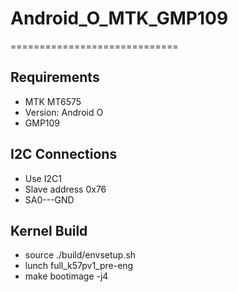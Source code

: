 # Android_O_MTK_GMP109
=============================

Requirements
-----------
- MTK MT6575 
- Version: Android O
- GMP109

I2C Connections
-----------
- Use I2C1
- Slave address 0x76
- SA0---GND

Kernel Build
-----------
- source ./build/envsetup.sh
- lunch full_k57pv1_pre-eng
- make bootimage -j4

	

